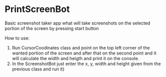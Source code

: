 # PrintScreenBot
Basic screenshot taker app what will take screenshots on the selected portion of the screen by pressing start button

How to use:

1) Run CursorCoodinates class and point on the top left corner of the wanted portion of the screen and after that on the second point and it will calculate the width and heigth and print it on the console.
2) In the ScreenshotBot just enter the x, y, width and height given from the previous class and run it)
